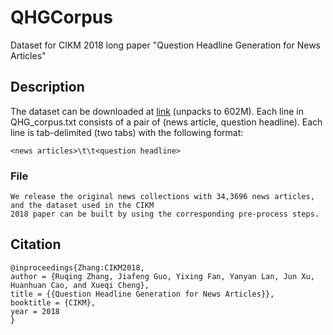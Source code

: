 # QHGCorpus
Dataset for CIKM 2018 long paper "Question Headline Generation for News Articles"

## Description

The dataset can be downloaded at [link](https://drive.google.com/open?id=1IdmvrWvXPkP5e20-7ol2NlxOZiMHfFAA) (unpacks to 602M).
Each line in QHG_corpus.txt consists of a pair of (news article, question headline). Each line is tab-delimited (two tabs) with the following format:

```
<news articles>\t\t<question headline>
```
### File
```
We release the original news collections with 34,3696 news articles, and the dataset used in the CIKM  
2018 paper can be built by using the corresponding pre-process steps. 
```


## Citation
```
@inproceedings{Zhang:CIKM2018,
author = {Ruqing Zhang, Jiafeng Guo, Yixing Fan, Yanyan Lan, Jun Xu, Huanhuan Cao, and Xueqi Cheng},
title = {{Question Headline Generation for News Articles}},
booktitle = {CIKM},
year = 2018
}
```
